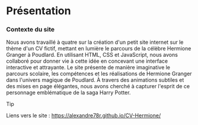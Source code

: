 # Présentation 
### Contexte du site 
Nous avons travaillé à quatre sur la création d'un petit site internet sur le thème d'un CV fictif, mettant en lumière le parcours de la célèbre Hermione Granger à Poudlard. En utilisant HTML, CSS et JavaScript, nous avons collaboré pour donner vie à cette idée en concevant une interface interactive et attrayante. Le site présente de manière imaginative le parcours scolaire, les compétences et les réalisations de Hermione Granger dans l'univers magique de Poudlard. À travers des animations subtiles et des mises en page élégantes, nous avons cherché à capturer l'esprit de ce personnage emblématique de la saga Harry Potter.

> [!TIP]
> Liens vers le site : https://alexandre78r.github.io/CV-Hermione/
